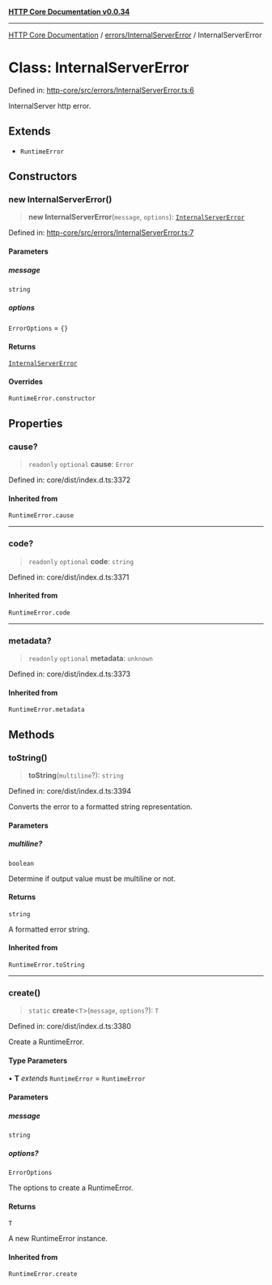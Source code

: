 [**HTTP Core Documentation v0.0.34**](../../../README.md)

***

[HTTP Core Documentation](../../../modules.md) / [errors/InternalServerError](../README.md) / InternalServerError

# Class: InternalServerError

Defined in: [http-core/src/errors/InternalServerError.ts:6](https://github.com/stonemjs/http-core/blob/31e23030575a56f9e3df3cf0d1fec6cbcbb56275/src/errors/InternalServerError.ts#L6)

InternalServer http error.

## Extends

- `RuntimeError`

## Constructors

### new InternalServerError()

> **new InternalServerError**(`message`, `options`): [`InternalServerError`](InternalServerError.md)

Defined in: [http-core/src/errors/InternalServerError.ts:7](https://github.com/stonemjs/http-core/blob/31e23030575a56f9e3df3cf0d1fec6cbcbb56275/src/errors/InternalServerError.ts#L7)

#### Parameters

##### message

`string`

##### options

`ErrorOptions` = `{}`

#### Returns

[`InternalServerError`](InternalServerError.md)

#### Overrides

`RuntimeError.constructor`

## Properties

### cause?

> `readonly` `optional` **cause**: `Error`

Defined in: core/dist/index.d.ts:3372

#### Inherited from

`RuntimeError.cause`

***

### code?

> `readonly` `optional` **code**: `string`

Defined in: core/dist/index.d.ts:3371

#### Inherited from

`RuntimeError.code`

***

### metadata?

> `readonly` `optional` **metadata**: `unknown`

Defined in: core/dist/index.d.ts:3373

#### Inherited from

`RuntimeError.metadata`

## Methods

### toString()

> **toString**(`multiline`?): `string`

Defined in: core/dist/index.d.ts:3394

Converts the error to a formatted string representation.

#### Parameters

##### multiline?

`boolean`

Determine if output value must be multiline or not.

#### Returns

`string`

A formatted error string.

#### Inherited from

`RuntimeError.toString`

***

### create()

> `static` **create**\<`T`\>(`message`, `options`?): `T`

Defined in: core/dist/index.d.ts:3380

Create a RuntimeError.

#### Type Parameters

• **T** *extends* `RuntimeError` = `RuntimeError`

#### Parameters

##### message

`string`

##### options?

`ErrorOptions`

The options to create a RuntimeError.

#### Returns

`T`

A new RuntimeError instance.

#### Inherited from

`RuntimeError.create`
